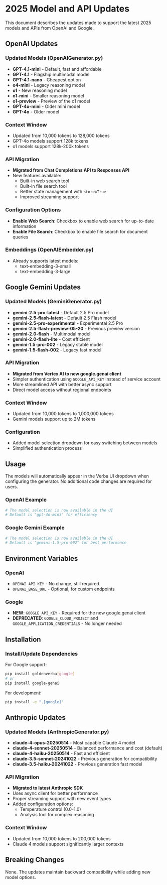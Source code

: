 # 2025 Model and API Updates

This document describes the updates made to support the latest 2025 models and APIs from OpenAI and Google.

## OpenAI Updates

### Updated Models (OpenAIGenerator.py)
- **GPT-4.1-mini** - Default, fast and affordable
- **GPT-4.1** - Flagship multimodal model
- **GPT-4.1-nano** - Cheapest option
- **o4-mini** - Legacy reasoning model
- **o1** - New reasoning model
- **o1-mini** - Smaller reasoning model
- **o1-preview** - Preview of the o1 model
- **GPT-4o-mini** - Older mini model
- **GPT-4o** - Older model

### Context Window
- Updated from 10,000 tokens to 128,000 tokens
- GPT-4o models support 128k tokens
- o1 models support 128k-200k tokens

### API Migration
- **Migrated from Chat Completions API to Responses API**
- New features available:
  - Built-in web search tool
  - Built-in file search tool
  - Better state management with `store=True`
  - Improved streaming support

### Configuration Options
- **Enable Web Search**: Checkbox to enable web search for up-to-date information
- **Enable File Search**: Checkbox to enable file search for document queries

### Embeddings (OpenAIEmbedder.py)
- Already supports latest models:
  - text-embedding-3-small
  - text-embedding-3-large

## Google Gemini Updates

### Updated Models (GeminiGenerator.py)
- **gemini-2.5-pro-latest** - Default 2.5 Pro model
- **gemini-2.5-flash-latest** - Default 2.5 Flash model
- **gemini-2.5-pro-experimental** - Experimental 2.5 Pro
- **gemini-2.5-flash-preview-05-20** - Previous preview version
- **gemini-2.0-flash** - Multimodal model
- **gemini-2.0-flash-lite** - Cost efficient
- **gemini-1.5-pro-002** - Legacy stable model
- **gemini-1.5-flash-002** - Legacy fast model

### API Migration
- **Migrated from Vertex AI to new google.genai client**
- Simpler authentication using `GOOGLE_API_KEY` instead of service account
- More streamlined API with better async support
- Direct model access without regional endpoints

### Context Window
- Updated from 10,000 tokens to 1,000,000 tokens
- Gemini models support up to 2M tokens

### Configuration
- Added model selection dropdown for easy switching between models
- Simplified authentication process

## Usage

The models will automatically appear in the Verba UI dropdown when configuring the generator. No additional code changes are required for users.

### OpenAI Example
```python
# The model selection is now available in the UI
# Default is "gpt-4o-mini" for efficiency
```

### Google Gemini Example
```python
# The model selection is now available in the UI
# Default is "gemini-1.5-pro-002" for best performance
```

## Environment Variables

### OpenAI
- `OPENAI_API_KEY` - No change, still required
- `OPENAI_BASE_URL` - Optional, for custom endpoints

### Google
- **NEW**: `GOOGLE_API_KEY` - Required for the new google.genai client
- **DEPRECATED**: `GOOGLE_CLOUD_PROJECT` and `GOOGLE_APPLICATION_CREDENTIALS` - No longer needed

## Installation

### Install/Update Dependencies

For Google support:
```bash
pip install goldenverba[google]
# or
pip install google-genai
```

For development:
```bash
pip install -e ".[google]"
```

## Anthropic Updates

### Updated Models (AnthropicGenerator.py)
- **claude-4-opus-20250514** - Most capable Claude 4 model
- **claude-4-sonnet-20250514** - Balanced performance and cost (default)
- **claude-4-haiku-20250514** - Fast and efficient
- **claude-3.5-sonnet-20241022** - Previous generation for compatibility
- **claude-3.5-haiku-20241022** - Previous generation fast model

### API Migration
- **Migrated to latest Anthropic SDK**
- Uses async client for better performance
- Proper streaming support with new event types
- Added configuration options:
  - Temperature control (0.0-1.0)
  - Analysis tool for complex reasoning

### Context Window
- Updated from 10,000 tokens to 200,000 tokens
- Claude 4 models support significantly larger contexts

## Breaking Changes

None. The updates maintain backward compatibility while adding new model options.
